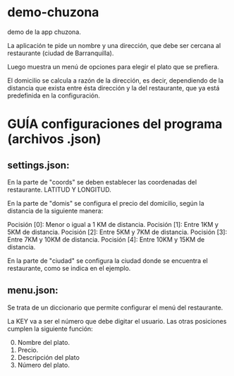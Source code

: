# demo-chuzona
demo de la app chuzona.


La aplicación te pide un nombre y una dirección, que debe ser cercana al restaurante (ciudad de Barranquilla).

Luego muestra un menú de opciones para elegir el plato que se prefiera.

El domicilio se calcula a razón de la dirección, es decir, dependiendo de la distancia que exista entre ésta dirección y la del restaurante,
que ya está predefinida en la configuración.




# GUÍA configuraciones del programa (archivos .json)


## settings.json: 

En la parte de "coords" se deben establecer las coordenadas del restaurante. LATITUD Y LONGITUD.


En la parte de "domis" se configura el precio del domicilio, según la distancia de la siguiente manera:

Pocisión [0]: Menor o igual a 1 KM de distancia.
Pocisión [1]: Entre 1KM y 5KM de distancia.
Pocisión [2]: Entre 5KM y 7KM de distancia.
Pocisión [3]: Entre 7KM y 10KM de distancia.
Pocisión [4]: Entre 10KM y 15KM de distancia.

En la parte de "ciudad" se configura la ciudad donde se encuentra el restaurante, como se indica en el ejemplo.


## menu.json: 

Se trata de un diccionario que permite configurar el menú del restaurante.

La KEY va a ser el número que debe digitar el usuario. Las otras posiciones cumplen la siguiente función:

0. Nombre del plato.
1. Precio.
3. Descripción del plato
4. Número del plato.


